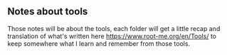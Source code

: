 ## Notes about tools

Those notes will be about the tools, each folder will get a little recap and translation of what's written here https://www.root-me.org/en/Tools/ to keep somewhere what I learn and remember from those tools.